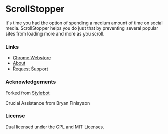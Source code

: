 # ScrollStopper

It's time you had the option of spending a medium amount of time on social media.  ScrollStopper helps you do just that by preventing several popular sites from loading more and more as you scroll.

### Links

* [Chrome Webstore](https://chrome.google.com/webstore/detail/scrollstopper/pbadlbgcbkmhdlnbancbdmimccdkhnoe)
* [About](https://www.digitaldetangler.com/scrollstopper)
* [Request Support](https://goo.gl/forms/bxjNPZLZHVbM9fdx2)

### Acknowledgements

Forked from [Stylebot](https://github.com/ankit/stylebot)

Crucial Assistance from Bryan Finlayson

### License

Dual licensed under the GPL and MIT Licenses.
